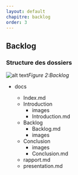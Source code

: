 ```yaml
---
layout: default
chapitre: backlog
order: 3
---
```

## Backlog
<!-- new slide -->


### Structure des dossiers

![alt text](/lab-scrum/backlog/images/backlog.png)*Figure 2:Backlog*
<!-- note -->

- docs
  - Index.md
  - Introduction
    - images
    - Introduction.md
  - Backlog
    - Backlog.md
    - images
  - Conclusion
    - images
    - Conclusion.md
  -  rapport.md
  -  presentation.md

  <!-- new slide -->
